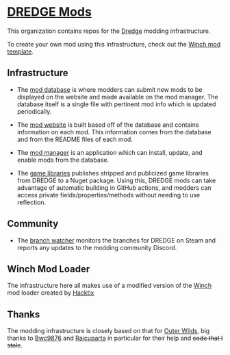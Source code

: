 # [DREDGE Mods](https://dredgemods.com)

This organization contains repos for the [Dredge](https://store.steampowered.com/app/1562430/DREDGE/) modding infrastructure. 

To create your own mod using this infrastructure, check out the [Winch mod template](https://github.com/DREDGE-Mods/WinchModTemplate).

## Infrastructure

- The [mod database](https://github.com/DREDGE-Mods/DredgeModDatabase) is where modders can submit new mods to be displayed on the website and made available on the mod manager. 
The database itself is a single file with pertinent mod info which is updated periodically.

- The [mod website](https://github.com/DREDGE-Mods/DredgeModsWebsite) is built based off of the database and contains information on each mod. This information comes from the database and from the README files of each mod.

- The [mod manager](https://github.com/DREDGE-Mods/DredgeModManager) is an application which can install, update, and enable mods from the database.

- The [game libraries](https://github.com/DREDGE-Mods/DredgeGameLibs) publishes stripped and publicized game libraries from DREDGE to a Nuget package. 
Using this, DREDGE mods can take advantage of automatic building in GitHub actions, and modders can access private fields/properties/methods without needing to use reflection.

## Community

- The [branch watcher](https://github.com/DREDGE-Mods/DredgeBranchWatcher) monitors the branches for DREDGE on Steam and reports any updates to the modding community Discord.

## Winch Mod Loader
The infrastructure here all makes use of a modified version of the [Winch](https://github.com/DREDGE-Mods/Winch) mod loader created by [Hacktix](https://github.com/Hacktix)

## Thanks
The modding infrastructure is closely based on that for [Outer Wilds](https://github.com/ow-mods), big thanks to [Bwc9876](https://github.com/Bwc9876) and [Raicuparta](https://github.com/Raicuparta) in particular for their help and ~~code that I stole~~.
